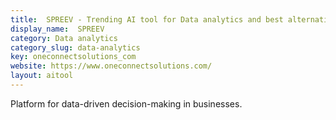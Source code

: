 ```yaml
---
title:  SPREEV - Trending AI tool for Data analytics and best alternatives
display_name:  SPREEV
category: Data analytics
category_slug: data-analytics
key: oneconnectsolutions_com
website: https://www.oneconnectsolutions.com/
layout: aitool
---
```


Platform for data-driven decision-making in businesses.
